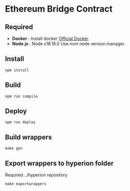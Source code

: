 # Ethereum Bridge Contract

## Required

- **Docker** : Install docker [Official Docker](https://www.docker.com/).
- **Node.js** : Node v18.16.0 Use nvm node version manager.

## Install

`npm install`

## Build

`npm run compile`

## Deploy

`npm run deploy`

## Build wrappers

`make gen`

## Export wrappers to hyperion folder

Required ../hyperion repository

`make exportwrappers`
